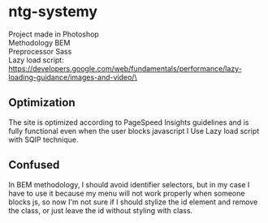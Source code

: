 # ntg-systemy
Project made in Photoshop\
Methodology BEM\
Preprocessor Sass\
Lazy load script:\
https://developers.google.com/web/fundamentals/performance/lazy-loading-guidance/images-and-video/\
## Optimization
The site is optimized according to PageSpeed Insights guidelines and is fully functional even when the user blocks javascript
I Use Lazy load script with SQIP technique.
## Confused
In BEM methodology, I should avoid identifier selectors, but in my case I have to use it because my menu will not work properly when someone blocks js, so now I'm not sure if I should stylize the id element and remove the class, or just leave the id without styling with class.
